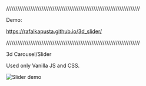 ////////////////////////////////////////////////////////////////////////

Demo:

https://rafalkapusta.github.io/3d_slider/

////////////////////////////////////////////////////////////////////////

3d Carousel/Slider

Used only Vanilla JS and CSS. 

![Slider demo](slider.gif)